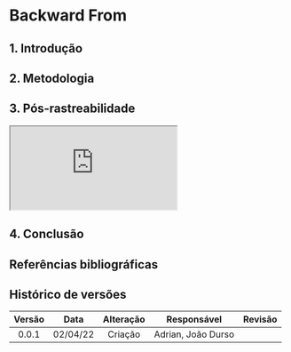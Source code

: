# Backward From

## 1. Introdução

<p style="text-indent: 20px; text-align: justify">

</p>

## 2. Metodologia

<p style="text-indent: 20px; text-align: justify">

</p>

## 3. Pós-rastreabilidade

<iframe src="https://docs.google.com/spreadsheets/d/e/2PACX-1vRwl0gvkeIMrN8Dq_iL0k9pPXZMk9vBInANPCrSc47qyx7hNbrlA9hq0ynWwCFA6PKZBAn8bXWxmSHr/pubhtml?gid=0&amp;single=true&amp;widget=true&amp;headers=false"></iframe>

## 4. Conclusão

<p style="text-indent: 20px; text-align: justify">

</p>

## Referências bibliográficas

> 

## Histórico de versões

Versão|Data|Alteração|Responsável|Revisão|
:-:|:-:|:-:|:-:|:-:|
0.0.1|02/04/22|Criação|Adrian, João Durso||

